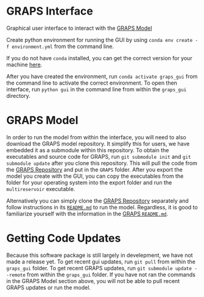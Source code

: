 # GRAPS Interface
Graphical user interface to interact with the [GRAPS Model](https://github.com/lcford2/GRAPS)

Create python environment for running the GUI by using `conda env create -f environment.yml` from the command line.

If you do not have `conda` installed, you can get the correct version for your machine [here](https://www.anaconda.com/products/individual).

After you have created the environment, run `conda activate graps_gui` from the command line to activate the correct environment. To open then interface, run `python gui` in the command line from within the `graps_gui` directory. 

# GRAPS Model
In order to run the model from within the interface, you will need to also download the GRAPS model repository. It simplify this for users, we have embedded it as a submodule within this repository. To obtain the executables and source code for GRAPS, run `git submodule init` and `git submodule update` after you clone this repository. This will pull the code from the [GRAPS Repository](https://www.github.com/lcford2/GRAPS) and put in the `GRAPS` folder. After you export the model you create with the GUI, you can copy the executables from the folder for your operating system into the export folder and run the `multireservoir` executable. 

Alternatively you can simply clone the [GRAPS Repository](https://www.github.com/lcford2/GRAPS) separately and follow instructions in its [`README.md`](https://github.com/lcford2/GRAPS#graps) to run the model. Regardless, it is good to familiarize yourself with the information in the [GRAPS `README.md`](https://github.com/lcford2/GRAPS#graps). 

# Getting Code Updates
Because this software package is still largely in develepment, we have not made a release yet. To get recent gui updates, run `git pull` from within the `graps_gui` folder. To get recent GRAPS updates, run `git submodule update --remote` from within the `graps_gui` folder. If you have not ran the commands in the GRAPS Model section above, you will not be able to pull recent GRAPS updates or run the model. 
